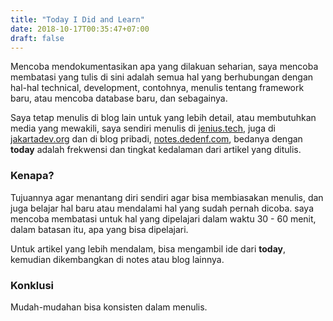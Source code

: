 ```yaml
---
title: "Today I Did and Learn"
date: 2018-10-17T00:35:47+07:00
draft: false
---
```


Mencoba mendokumentasikan apa yang dilakuan seharian, saya mencoba membatasi yang tulis di sini adalah semua hal yang berhubungan dengan hal-hal technical, development, contohnya, menulis tentang framework baru, atau mencoba database baru, dan sebagainya.

Saya tetap menulis di blog lain untuk yang lebih detail, atau membutuhkan media yang mewakili, saya sendiri menulis di [jenius.tech](https://jenius.tech), juga di [jakartadev.org](https://jakartadev.org) dan di blog pribadi, [notes.dedenf.com](https://notes.dedenf.com), bedanya dengan **today** adalah frekwensi dan tingkat kedalaman dari artikel yang ditulis.

### Kenapa?
Tujuannya agar menantang diri sendiri agar bisa membiasakan menulis, dan juga belajar hal baru atau mendalami hal yang sudah pernah dicoba. saya mencoba membatasi untuk hal yang dipelajari dalam waktu 30 - 60 menit, dalam batasan itu, apa yang bisa dipelajari.

Untuk artikel yang lebih mendalam, bisa mengambil ide dari **today**, kemudian dikembangkan di notes atau blog lainnya.

### Konklusi
Mudah-mudahan bisa konsisten dalam menulis.